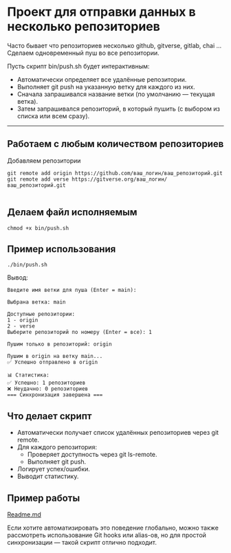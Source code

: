 # Проект для отправки данных в несколько репозиториев
Часто бывает что репозиториев несколько github, gitverse, gitlab, chai ... 
Сделаем одновременный пуш во все репозитории.

Пусть скрипт bin/push.sh будет интерактивным: 

- Автоматически определяет все удалённые репозитории.
- Выполняет git push на указанную ветку для каждого из них.
- Сначала запрашивался название ветки (по умолчанию — текущая ветка).
- Затем запрашивался репозиторий, в который пушить (с выбором из списка или всем сразу).
---

## Работаем с любым количеством репозиториев

Добавляем репозитории

```shell
git remote add origin https://github.com/ваш_логин/ваш_репозиторий.git
git remote add verse https://gitverse.org/ваш_логин/ваш_репозиторий.git
  
```

## Делаем файл исполняемым
```shell
chmod +x bin/push.sh
```

## Пример использования
```shell
./bin/push.sh
```
Вывод:
```shell
Введите имя ветки для пуша (Enter = main): 

Выбрана ветка: main

Доступные репозитории:
1 - origin
2 - verse
Выберите репозиторий по номеру (Enter = все): 1

Пушим только в репозиторий: origin

Пушим в origin на ветку main...
✅ Успешно отправлено в origin

📊 Статистика:
✅ Успешно: 1 репозиториев
❌ Неудачно: 0 репозиториев
=== Синхронизация завершена ===
```
## Что делает скрипт

- Автоматически получает список удалённых репозиториев через git remote.
- Для каждого репозитория:
  - Проверяет доступность через git ls-remote.
  - Выполняет git push.
- Логирует успех/ошибки.
- Выводит статистику.
## Пример работы
[Readme.md](Readme.md)

Если хотите автоматизировать это поведение глобально, можно также рассмотреть использование Git hooks или alias-ов, но для простой синхронизации — такой скрипт отлично подходит.